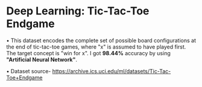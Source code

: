 # Deep Learning: Tic-Tac-Toe Endgame
• This dataset encodes the complete set of possible board configurations at the end of tic-tac-toe games, where "x" is assumed to have played first. The target concept is "win for x". I got **98.44%** accuracy by using **"Artificial Neural Network"**.

• Dataset source- https://archive.ics.uci.edu/ml/datasets/Tic-Tac-Toe+Endgame
